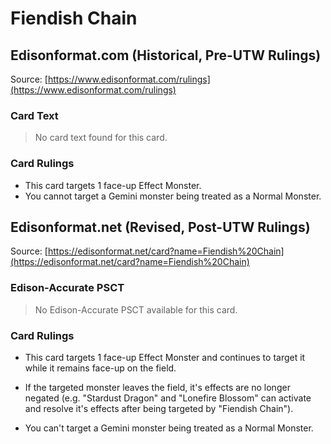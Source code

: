 # Fiendish Chain

## Edisonformat.com (Historical, Pre-UTW Rulings)

Source: [https://www.edisonformat.com/rulings](https://www.edisonformat.com/rulings)

### Card Text

> No card text found for this card.

### Card Rulings

*   This card targets 1 face-up Effect Monster.
*   You cannot target a Gemini monster being treated as a Normal Monster.

## Edisonformat.net (Revised, Post-UTW Rulings)

Source: [https://edisonformat.net/card?name=Fiendish%20Chain](https://edisonformat.net/card?name=Fiendish%20Chain)

### Edison-Accurate PSCT

> No Edison-Accurate PSCT available for this card.

### Card Rulings

*   This card targets 1 face-up Effect Monster and continues to target it while it remains face-up on the field.

*   If the targeted monster leaves the field, it's effects are no longer negated (e.g. "Stardust Dragon" and "Lonefire Blossom" can activate and resolve it's effects after being targeted by "Fiendish Chain").

*   You can't target a Gemini monster being treated as a Normal Monster.
            
